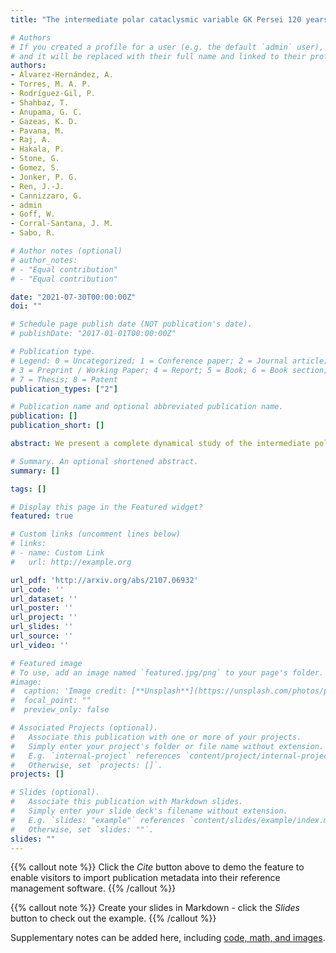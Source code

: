 ```yaml
---
title: "The intermediate polar cataclysmic variable GK Persei 120 years after the nova explosion: a first dynamical mass study"

# Authors
# If you created a profile for a user (e.g. the default `admin` user), write the username (folder name) here 
# and it will be replaced with their full name and linked to their profile.
authors:
- Álvarez-Hernández, A.
- Torres, M. A. P.
- Rodríguez-Gil, P.
- Shahbaz, T.
- Anupama, G. C.
- Gazeas, K. D.
- Pavana, M.
- Raj, A.
- Hakala, P.
- Stone, G.
- Gomez, S.
- Jonker, P. G.
- Ren, J.-J.
- Cannizzaro, G.
- admin
- Goff, W.
- Corral-Santana, J. M.
- Sabo, R.

# Author notes (optional)
# author_notes:
# - "Equal contribution"
# - "Equal contribution"

date: "2021-07-30T00:00:00Z"
doi: ""

# Schedule page publish date (NOT publication's date).
# publishDate: "2017-01-01T00:00:00Z"

# Publication type.
# Legend: 0 = Uncategorized; 1 = Conference paper; 2 = Journal article;
# 3 = Preprint / Working Paper; 4 = Report; 5 = Book; 6 = Book section;
# 7 = Thesis; 8 = Patent
publication_types: ["2"]

# Publication name and optional abbreviated publication name.
publication: []
publication_short: []

abstract: We present a complete dynamical study of the intermediate polar and dwarf nova cataclysmic variable GK Per (Nova Persei 1901) based on a multi-site optical spectroscopy and ������-band photometry campaign. The radial velocity curve of the evolved donor star has a semi-amplitude ������2 = 126.4 ± 0.9 km s−1 and an orbital period ������ = 1.996872 ± 0.000009 d. We reﬁne the projected rotational velocity of the donor star to ������rot sin ������ = 52 ± 2 km s−1 which, together with ������2, provides a donor star to white dwarf mass ratio ������ = ������2/������1 = 0.38 ± 0.03. We also determine the orbital inclination of the system by modelling the phase-folded ellipsoidal light curve and obtain ������ = 67◦ ± 5◦. The resulting dynamical masses are ������1 = 1.03+−00..1161 M and ������2 = 0.39+−00..0076 M at 68 per cent conﬁdence level. The white dwarf dynamical mass is compared with estimates obtained by modelling the decline light curve of the 1901 nova event and X-ray spectroscopy. The best matching mass estimates come from the nova light curve models and the X-ray data analysis by Wada et al. (2018) that use the ratio between the Alfvén radius in quiescence and during dwarf nova outburst.

# Summary. An optional shortened abstract.
summary: []

tags: []

# Display this page in the Featured widget?
featured: true

# Custom links (uncomment lines below)
# links:
# - name: Custom Link
#   url: http://example.org

url_pdf: 'http://arxiv.org/abs/2107.06932'
url_code: ''
url_dataset: ''
url_poster: ''
url_project: ''
url_slides: ''
url_source: ''
url_video: ''

# Featured image
# To use, add an image named `featured.jpg/png` to your page's folder. 
#image:
#  caption: 'Image credit: [**Unsplash**](https://unsplash.com/photos/pLCdAaMFLTE)'
#  focal_point: ""
#  preview_only: false

# Associated Projects (optional).
#   Associate this publication with one or more of your projects.
#   Simply enter your project's folder or file name without extension.
#   E.g. `internal-project` references `content/project/internal-project/index.md`.
#   Otherwise, set `projects: []`.
projects: []

# Slides (optional).
#   Associate this publication with Markdown slides.
#   Simply enter your slide deck's filename without extension.
#   E.g. `slides: "example"` references `content/slides/example/index.md`.
#   Otherwise, set `slides: ""`.
slides: ""
---
```


{{% callout note %}}
Click the *Cite* button above to demo the feature to enable visitors to import publication metadata into their reference management software.
{{% /callout %}}

{{% callout note %}}
Create your slides in Markdown - click the *Slides* button to check out the example.
{{% /callout %}}

Supplementary notes can be added here, including [code, math, and images](https://wowchemy.com/docs/writing-markdown-latex/).
